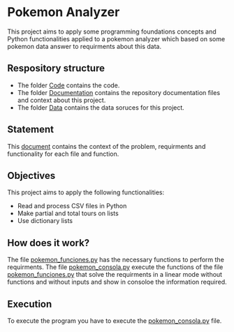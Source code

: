 # Pokemon Analyzer

This project aims to apply some programming foundations concepts and Python functionalities applied to a pokemon analyzer which based on some pokemon data answer to requirments about this data.

## Respository structure

- The folder [Code](/Code/) contains the code.
- The folder [Documentation](/Documentation/) contains the repository documentation files and context about this project.
- The folder [Data](/Data/) contains the data soruces for this project.

## Statement

This [document](/Documentation/statement.pdf) contains the context of the problem, requirments and functionality for each file and function.

## Objectives

This project aims to apply the following functionalities:

- Read and process CSV files in Python
- Make partial and total tours on lists
- Use dictionary lists

## How does it work?

The file [pokemon_funciones.py](/Code/pokemon_funciones.py) has the necessary functions to perform the requirments. The file [pokemon_consola.py](/Code/pokemon_consola.py) execute the functions of the file [pokemon_funciones.py](/Code/pokemon_funciones.py) that solve the requirments in a linear mode without functions and without inputs and show in consoloe the information required.

## Execution

To execute the program you have to execute the [pokemon_consola.py](/Code/pokemon_consola.py) file.
